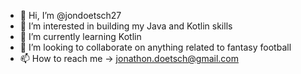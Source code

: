 - 👋 Hi, I’m @jondoetsch27
- 👀 I’m interested in building my Java and Kotlin skills
- 🌱 I’m currently learning Kotlin
- 💞️ I’m looking to collaborate on anything related to fantasy football
- 📫 How to reach me -> jonathon.doetsch@gmail.com

<!---
jondoetsch27/jondoetsch27 is a ✨ special ✨ repository because its `README.md` (this file) appears on your GitHub profile.
You can click the Preview link to take a look at your changes.
--->
